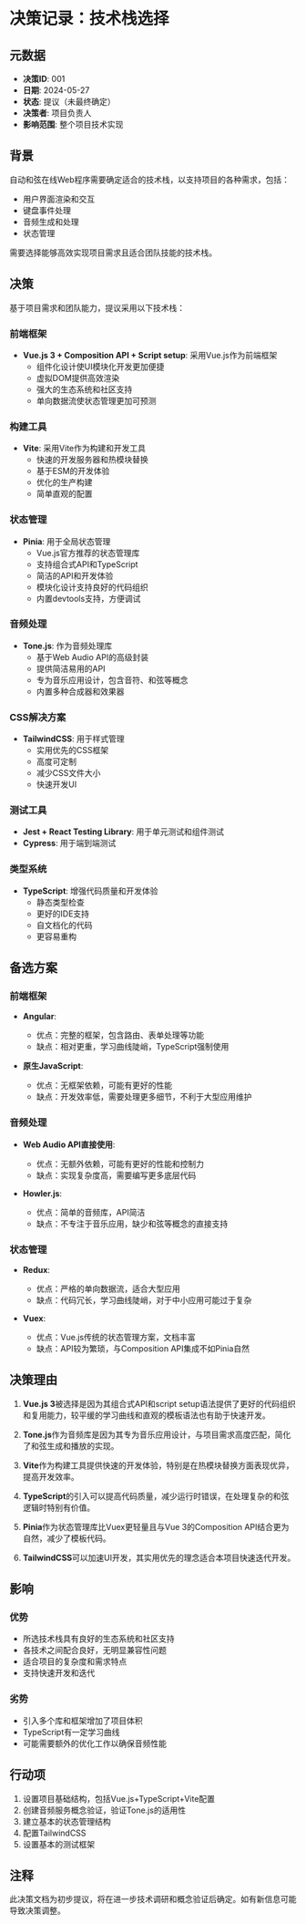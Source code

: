 # 决策记录：技术栈选择

## 元数据
- **决策ID**: 001
- **日期**: 2024-05-27
- **状态**: 提议（未最终确定）
- **决策者**: 项目负责人
- **影响范围**: 整个项目技术实现

## 背景

自动和弦在线Web程序需要确定适合的技术栈，以支持项目的各种需求，包括：
- 用户界面渲染和交互
- 键盘事件处理
- 音频生成和处理
- 状态管理

需要选择能够高效实现项目需求且适合团队技能的技术栈。

## 决策

基于项目需求和团队能力，提议采用以下技术栈：

### 前端框架
- **Vue.js 3 + Composition API + Script setup**: 采用Vue.js作为前端框架
  - 组件化设计使UI模块化开发更加便捷
  - 虚拟DOM提供高效渲染
  - 强大的生态系统和社区支持
  - 单向数据流使状态管理更加可预测

### 构建工具
- **Vite**: 采用Vite作为构建和开发工具
  - 快速的开发服务器和热模块替换
  - 基于ESM的开发体验
  - 优化的生产构建
  - 简单直观的配置

### 状态管理
- **Pinia**: 用于全局状态管理
  - Vue.js官方推荐的状态管理库
  - 支持组合式API和TypeScript
  - 简洁的API和开发体验
  - 模块化设计支持良好的代码组织
  - 内置devtools支持，方便调试

### 音频处理
- **Tone.js**: 作为音频处理库
  - 基于Web Audio API的高级封装
  - 提供简洁易用的API
  - 专为音乐应用设计，包含音符、和弦等概念
  - 内置多种合成器和效果器

### CSS解决方案
- **TailwindCSS**: 用于样式管理
  - 实用优先的CSS框架
  - 高度可定制
  - 减少CSS文件大小
  - 快速开发UI

### 测试工具
- **Jest + React Testing Library**: 用于单元测试和组件测试
- **Cypress**: 用于端到端测试

### 类型系统
- **TypeScript**: 增强代码质量和开发体验
  - 静态类型检查
  - 更好的IDE支持
  - 自文档化的代码
  - 更容易重构

## 备选方案

### 前端框架
- **Angular**: 
  - 优点：完整的框架，包含路由、表单处理等功能
  - 缺点：相对更重，学习曲线陡峭，TypeScript强制使用

- **原生JavaScript**:
  - 优点：无框架依赖，可能有更好的性能
  - 缺点：开发效率低，需要处理更多细节，不利于大型应用维护

### 音频处理
- **Web Audio API直接使用**:
  - 优点：无额外依赖，可能有更好的性能和控制力
  - 缺点：实现复杂度高，需要编写更多底层代码

- **Howler.js**:
  - 优点：简单的音频库，API简洁
  - 缺点：不专注于音乐应用，缺少和弦等概念的直接支持

### 状态管理
- **Redux**:
  - 优点：严格的单向数据流，适合大型应用
  - 缺点：代码冗长，学习曲线陡峭，对于中小应用可能过于复杂

- **Vuex**:
  - 优点：Vue.js传统的状态管理方案，文档丰富
  - 缺点：API较为繁琐，与Composition API集成不如Pinia自然

## 决策理由

1. **Vue.js 3**被选择是因为其组合式API和script setup语法提供了更好的代码组织和复用能力，较平缓的学习曲线和直观的模板语法也有助于快速开发。

2. **Tone.js**作为音频库是因为其专为音乐应用设计，与项目需求高度匹配，简化了和弦生成和播放的实现。

3. **Vite**作为构建工具提供快速的开发体验，特别是在热模块替换方面表现优异，提高开发效率。

4. **TypeScript**的引入可以提高代码质量，减少运行时错误，在处理复杂的和弦逻辑时特别有价值。

5. **Pinia**作为状态管理库比Vuex更轻量且与Vue 3的Composition API结合更为自然，减少了模板代码。

6. **TailwindCSS**可以加速UI开发，其实用优先的理念适合本项目快速迭代开发。

## 影响

### 优势
- 所选技术栈具有良好的生态系统和社区支持
- 各技术之间配合良好，无明显兼容性问题
- 适合项目的复杂度和需求特点
- 支持快速开发和迭代

### 劣势
- 引入多个库和框架增加了项目体积
- TypeScript有一定学习曲线
- 可能需要额外的优化工作以确保音频性能

## 行动项

1. 设置项目基础结构，包括Vue.js+TypeScript+Vite配置
2. 创建音频服务概念验证，验证Tone.js的适用性
3. 建立基本的状态管理结构
4. 配置TailwindCSS
5. 设置基本的测试框架

## 注释

此决策文档为初步提议，将在进一步技术调研和概念验证后确定。如有新信息可能导致决策调整。 